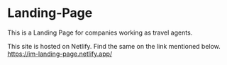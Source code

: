 # Landing-Page
This is a Landing Page for companies working as travel agents.

This site is hosted on Netlify. Find the same on the link mentioned below.
https://im-landing-page.netlify.app/
